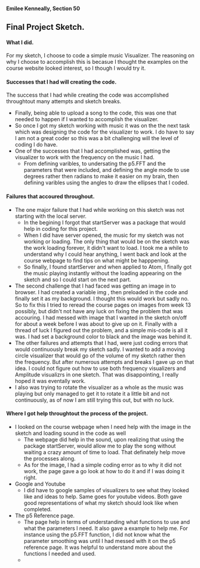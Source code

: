 #### Emilee Kenneally, Section 50
## Final Project Sketch.

#### What I did.
For my sketch, I choose to code a simple music Visualizer. The reasoning on why I choose to accomplish this is becasue I thought the examples on the course website looked interest, so I though I would try it.

#### Successes that I had will creating the code.
The success that I had while creating the code was accomplished throughtout many attempts and sketch breaks.
- Finally, being able to upload a song to the code, this was one that needed to happen if I wanted to accomplish the visualizer.
- So once I got my sketch working with music it was on the the next task which was designing the code for the visualizer to work. I do have to say I am not a great coder so this was a bit challenging will the level of coding I do have.
- One of the successes that I had accomplished was, getting the visualizer to work with the frequency on the music I had.
  - From defining varibles, to undersating the p5.FFT and the parameters that were included, and defining the angle mode to use degrees rather then radians to make it easier on my brain, then defining varibles using the angles to draw the ellipses that I coded.


#### Failures that accoured throughout.
- The one major failure that I had while working on this sketch was not starting with the local server.
  - In the begining I forgot that startServer was a package that would help in coding for this project.
  - When I did have server opened, the music for my sketch was not working or loading. The only thing that would be on the sketch was the work loading forever, it didn't want to load. I took me a while to understand why I could hear anything, I went back and look at the course webpage to find tips on what might be happpening.
  - So finally, I found startServer and when applied to Atom, I finally got the music playing instantly without the loading appearing on the sketch and so I could start on the next part.
- The second challenge that I had faced was getting an image in to browser. I had created a variable img , then preloaded in the code and finally set it as my background. I thought this would work but sadly no. So to fix this I tried to reread the course pages on images from week 13 possibly, but didn't not have any luck on fixing the problem that was accouring. I had messed with image that  I wanted  in the sketch on/off for about a week before I was about to give up on it. Finally with a thread of luck I figured out the problem, and a simple mis-code is all it was. I had set a background color to black and the image was behind it.
- The other failures and attempts that I had, were just coding errors that would continuously break my sketch sadly. I wanted to add a moving circle visualizer that would go of the volume of my sketch rather then the frequency. But after numerous attempts and breaks I gave up on that idea. I could not figure out how to use both frequency visualizers and Amplitude visualizrs in one sketch. That was disappointing, I really hoped it was eventally work.
- I also was trying to rotate the visualizer as a whole as the music was playing but only managed to get it to rotate it a little bit and not continuously, as of now I am still trying this out, but with no luck.


#### Where I got help throughtout the process of the project.
- I looked on the course webpage when I need help with the image in the sketch and loading sound in the code as well
  - The webpage did help in the sound, upon realizing that using the package startServer, would allow me to play the song without waiting a crazy amount of time to load. That definately help move the processes along.
  - As for the image, I had a simple coding error as to why it did not work, the page gave a go look at how to do it and if I was doing it right.
- Google and Youtube
  - I did have to google samples of visualizers to see what they looked like and ideas to help. Same goes for youtube videos. Both gave good representations of what my sketch should look like when completed.
- The p5 Reference page.
  - The page help in terms of understanding what functions to use and what the parameters I need. It also gave a example to help me. For instance using the p5.FFT function, I did not know what the parameter smoothing was until I had messed with it on the p5 reference page. It was helpful to understand more about the functions I needed and used.
  -
